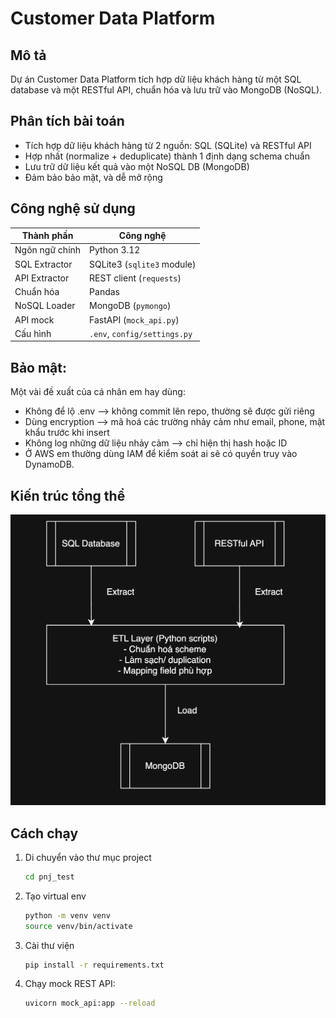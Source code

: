 # Customer Data Platform

## Mô tả
Dự án Customer Data Platform tích hợp dữ liệu khách hàng từ một SQL database và một RESTful API, 
chuẩn hóa và lưu trữ vào MongoDB (NoSQL).

## Phân tích bài toán
- Tích hợp dữ liệu khách hàng từ 2 nguồn: SQL (SQLite) và RESTful API
- Hợp nhất (normalize + deduplicate) thành 1 định dạng schema chuẩn
- Lưu trữ dữ liệu kết quả vào một NoSQL DB (MongoDB)
- Đảm bảo bảo mật, và dễ mở rộng

## Công nghệ sử dụng
| Thành phần     | Công nghệ                          |
|----------------|----------------------------------- |
| Ngôn ngữ chính | Python 3.12                        |
| SQL Extractor  | SQLite3 (`sqlite3` module)         |
| API Extractor  | REST client (`requests`)           |
| Chuẩn hóa      | Pandas                             |
| NoSQL Loader   | MongoDB (`pymongo`)                |
| API mock       | FastAPI (`mock_api.py`)            |
| Cấu hình       | `.env`, `config/settings.py`       |

## Bảo mật:
Một vài đề xuất của cá nhân em hay dùng:
- Không để lộ .env --> không commit lên repo, thường sẽ được gửi riêng
- Dùng encryption --> mã hoá các trường nhảy cảm như email, phone, mật khẩu trước khi insert
- Không log những dữ liệu nhảy cảm --> chỉ hiện thị hash hoặc ID
- Ở AWS em thường dùng IAM để kiểm soát ai sẽ có quyền truy vào DynamoDB.

## Kiến trúc tổng thể
![Customer Data Flow](./cdf.png)

## Cách chạy

1. Di chuyển vào thư mục project
    ```bash
    cd pnj_test

2. Tạo virtual env
    ```bash
    python -m venv venv
    source venv/bin/activate    

3. Cài thư viện
    ```bash
    pip install -r requirements.txt

4. Chạy mock REST API:
    ```bash
    uvicorn mock_api:app --reload